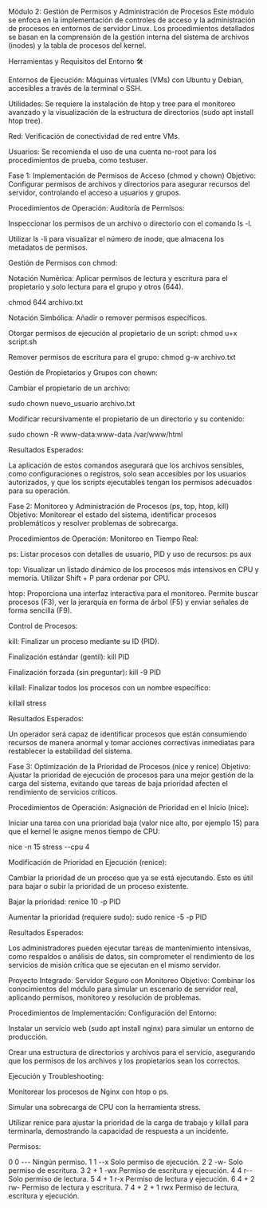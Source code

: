 Módulo 2: Gestión de Permisos y Administración de Procesos
Este módulo se enfoca en la implementación de controles de acceso y la administración de procesos en entornos de servidor Linux. Los procedimientos detallados se basan en la comprensión de la gestión interna del sistema de archivos (inodes) y la tabla de procesos del kernel.

Herramientas y Requisitos del Entorno 🛠️

Entornos de Ejecución: Máquinas virtuales (VMs) con Ubuntu y Debian, accesibles a través de la terminal o SSH.

Utilidades: Se requiere la instalación de htop y tree para el monitoreo avanzado y la visualización de la estructura de directorios (sudo apt install htop tree).

Red: Verificación de conectividad de red entre VMs.

Usuarios: Se recomienda el uso de una cuenta no-root para los procedimientos de prueba, como testuser.

Fase 1: Implementación de Permisos de Acceso (chmod y chown)
Objetivo: Configurar permisos de archivos y directorios para asegurar recursos del servidor, controlando el acceso a usuarios y grupos.

Procedimientos de Operación:
Auditoría de Permisos:

Inspeccionar los permisos de un archivo o directorio con el comando ls -l.

Utilizar ls -li para visualizar el número de inode, que almacena los metadatos de permisos.

Gestión de Permisos con chmod:

Notación Numérica: Aplicar permisos de lectura y escritura para el propietario y solo lectura para el grupo y otros (644).

chmod 644 archivo.txt

Notación Simbólica: Añadir o remover permisos específicos.

Otorgar permisos de ejecución al propietario de un script: chmod u+x script.sh

Remover permisos de escritura para el grupo: chmod g-w archivo.txt

Gestión de Propietarios y Grupos con chown:

Cambiar el propietario de un archivo:

sudo chown nuevo_usuario archivo.txt

Modificar recursivamente el propietario de un directorio y su contenido:

sudo chown -R www-data:www-data /var/www/html

Resultados Esperados:

La aplicación de estos comandos asegurará que los archivos sensibles, como configuraciones o registros, solo sean accesibles por los usuarios autorizados, y que los scripts ejecutables tengan los permisos adecuados para su operación.

Fase 2: Monitoreo y Administración de Procesos (ps, top, htop, kill)
Objetivo: Monitorear el estado del sistema, identificar procesos problemáticos y resolver problemas de sobrecarga.

Procedimientos de Operación:
Monitoreo en Tiempo Real:

ps: Listar procesos con detalles de usuario, PID y uso de recursos: ps aux

top: Visualizar un listado dinámico de los procesos más intensivos en CPU y memoria. Utilizar Shift + P para ordenar por CPU.

htop: Proporciona una interfaz interactiva para el monitoreo. Permite buscar procesos (F3), ver la jerarquía en forma de árbol (F5) y enviar señales de forma sencilla (F9).

Control de Procesos:

kill: Finalizar un proceso mediante su ID (PID).

Finalización estándar (gentil): kill PID

Finalización forzada (sin preguntar): kill -9 PID

killall: Finalizar todos los procesos con un nombre específico:

killall stress

Resultados Esperados:

Un operador será capaz de identificar procesos que están consumiendo recursos de manera anormal y tomar acciones correctivas inmediatas para restablecer la estabilidad del sistema.

Fase 3: Optimización de la Prioridad de Procesos (nice y renice)
Objetivo: Ajustar la prioridad de ejecución de procesos para una mejor gestión de la carga del sistema, evitando que tareas de baja prioridad afecten el rendimiento de servicios críticos.

Procedimientos de Operación:
Asignación de Prioridad en el Inicio (nice):

Iniciar una tarea con una prioridad baja (valor nice alto, por ejemplo 15) para que el kernel le asigne menos tiempo de CPU:

nice -n 15 stress --cpu 4

Modificación de Prioridad en Ejecución (renice):

Cambiar la prioridad de un proceso que ya se está ejecutando. Esto es útil para bajar o subir la prioridad de un proceso existente.

Bajar la prioridad: renice 10 -p PID

Aumentar la prioridad (requiere sudo): sudo renice -5 -p PID

Resultados Esperados:

Los administradores pueden ejecutar tareas de mantenimiento intensivas, como respaldos o análisis de datos, sin comprometer el rendimiento de los servicios de misión crítica que se ejecutan en el mismo servidor.

Proyecto Integrado: Servidor Seguro con Monitoreo
Objetivo: Combinar los conocimientos del módulo para simular un escenario de servidor real, aplicando permisos, monitoreo y resolución de problemas.

Procedimientos de Implementación:
Configuración del Entorno:

Instalar un servicio web (sudo apt install nginx) para simular un entorno de producción.

Crear una estructura de directorios y archivos para el servicio, asegurando que los permisos de los archivos y los propietarios sean los correctos.

Ejecución y Troubleshooting:

Monitorear los procesos de Nginx con htop o ps.

Simular una sobrecarga de CPU con la herramienta stress.

Utilizar renice para ajustar la prioridad de la carga de trabajo y killall para terminarla, demostrando la capacidad de respuesta a un incidente.

Permisos:

0	0	---	Ningún permiso.
1	1	--x	Solo permiso de ejecución.
2	2	-w-	Solo permiso de escritura.
3	2 + 1	-wx	Permiso de escritura y ejecución.
4	4	r--	Solo permiso de lectura.
5	4 + 1	r-x	Permiso de lectura y ejecución.
6	4 + 2	rw-	Permiso de lectura y escritura.
7	4 + 2 + 1	rwx	Permiso de lectura, escritura y ejecución.
